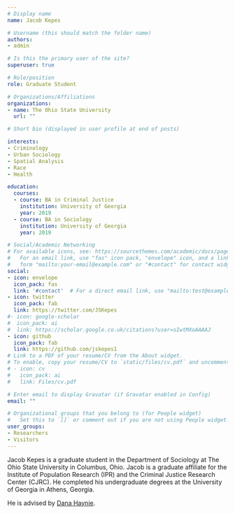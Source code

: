 ```yaml
---
# Display name
name: Jacob Kepes

# Username (this should match the folder name)
authors:
- admin

# Is this the primary user of the site?
superuser: true

# Role/position
role: Graduate Student

# Organizations/Affiliations
organizations:
- name: The Ohio State University
  url: ""

# Short bio (displayed in user profile at end of posts)

interests:
- Criminology
- Urban Sociology
- Spatial Analysis
- Race
- Health

education:
  courses:
  - course: BA in Criminal Justice
    institution: University of Georgia
    year: 2019
  - course: BA in Sociology
    institution: University of Georgia
    year: 2019

# Social/Academic Networking
# For available icons, see: https://sourcethemes.com/academic/docs/page-builder/#icons
#   For an email link, use "fas" icon pack, "envelope" icon, and a link in the
#   form "mailto:your-email@example.com" or "#contact" for contact widget.
social:
- icon: envelope
  icon_pack: fas
  link: '#contact'  # For a direct email link, use "mailto:test@example.org".
- icon: twitter
  icon_pack: fab
  link: https://twitter.com/JSKepes
#- icon: google-scholar
#  icon_pack: ai
#  link: https://scholar.google.co.uk/citations?user=sIwtMXoAAAAJ
- icon: github
  icon_pack: fab
  link: https://github.com/jskepes1
# Link to a PDF of your resume/CV from the About widget.
# To enable, copy your resume/CV to `static/files/cv.pdf` and uncomment the lines below.
# - icon: cv
#   icon_pack: ai
#   link: Files/cv.pdf

# Enter email to display Gravatar (if Gravatar enabled in Config)
email: ""

# Organizational groups that you belong to (for People widget)
#   Set this to `[]` or comment out if you are not using People widget.
user_groups:
- Researchers
- Visitors
---
```


Jacob Kepes is a graduate student in the Department of Sociology at The Ohio State University in Columbus, Ohio. Jacob is a graduate affiliate for the Institute of Population Research (IPR) and the Criminal Justice Research Center (CJRC). He completed his undergraduate degrees at the University of Georgia in Athens, Georgia.

He is advised by [Dana Haynie](https://sociology.osu.edu/people/haynie.7). 